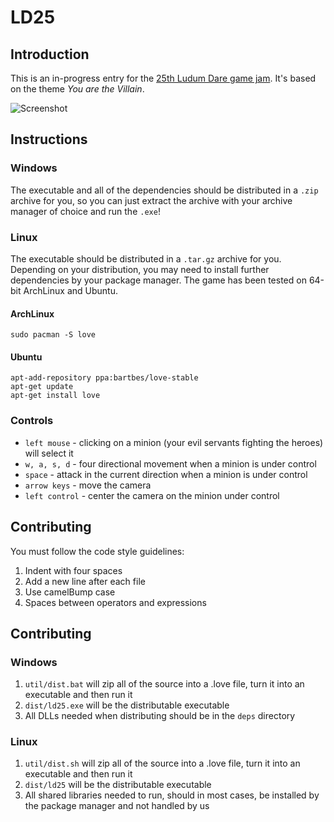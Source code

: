 # LD25

## Introduction

This is an in-progress entry for the [25th Ludum Dare game jam](http://www.ludumdare.com/). It's based on the theme *You are the Villain*.

![Screenshot](http://i.imgur.com/vgzwH.png)

## Instructions

### Windows

The executable and all of the dependencies should be distributed in a `.zip` archive for you, so you can just extract the archive with your archive manager of choice and run the `.exe`!

### Linux

The executable should be distributed in a `.tar.gz` archive for you.  Depending on your distribution, you may need to install further dependencies by your package manager. The game has been tested on 64-bit ArchLinux and Ubuntu.

#### ArchLinux

`sudo pacman -S love`

#### Ubuntu

```
apt-add-repository ppa:bartbes/love-stable
apt-get update
apt-get install love
```

### Controls

* `left mouse` - clicking on a minion (your evil servants fighting the heroes) will select it
* `w, a, s, d` - four directional movement when a minion is under control
* `space` - attack in the current direction when a minion is under control
* `arrow keys` - move the camera
* `left control` - center the camera on the minion under control

## Contributing

You must follow the code style guidelines:

1. Indent with four spaces
2. Add a new line after each file
3. Use camelBump case
4. Spaces between operators and expressions

## Contributing

### Windows

1. `util/dist.bat` will zip all of the source into a .love file, turn it into an executable and then run it
2. `dist/ld25.exe` will be the distributable executable
3. All DLLs needed when distributing should be in the `deps` directory

### Linux

1. `util/dist.sh` will zip all of the source into a .love file, turn it into an executable and then run it
2. `dist/ld25` will be the distributable executable
3. All shared libraries needed to run, should in most cases, be installed by the package manager and not handled by us
